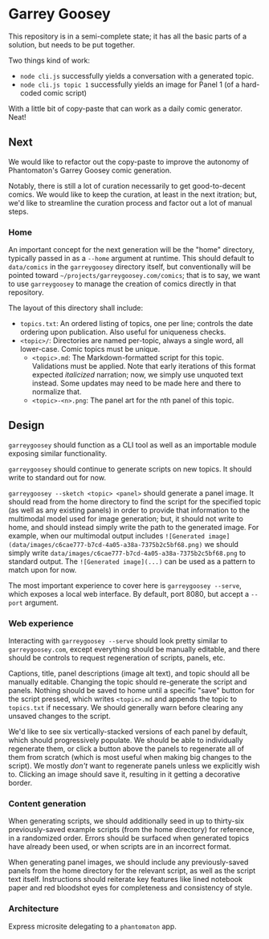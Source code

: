 # Garrey Goosey

This repository is in a semi-complete state; it has all the basic parts of a solution, but needs to be put together.

Two things kind of work:

* `node cli.js` successfully yields a conversation with a generated topic.
* `node cli.js topic 1` successfully yields an image for Panel 1 (of a hard-coded comic script)

With a little bit of copy-paste that can work as a daily comic generator. Neat!

## Next

We would like to refactor out the copy-paste to improve the autonomy of Phantomaton's Garrey Goosey comic generation.

Notably, there is still a lot of curation necessarily to get good-to-decent comics. We would like to keep the curation, at least in the next itration; but, we'd like to streamline the curation process and factor out a lot of manual steps.

### Home

An important concept for the next generation will be the "home" directory, typically passed in as a `--home` argument at runtime. This should default to `data/comics` in the `garreygoosey` directory itself, but conventionally will be pointed toward `~/projects/garreygoosey.com/comics`; that is to say, we want to use `garreygoosey` to manage the creation of comics directly in that repository.

The layout of this directory shall include:

* `topics.txt`: An ordered listing of topics, one per line; controls the date ordering upon publication. Also useful for uniqueness checks.
* `<topic>/`: Directories are named per-topic, always a single word, all lower-case. Comic topics must be unique.
  * `<topic>.md`: The Markdown-formatted script for this topic. Validations must be applied. Note that early iterations of this format expected *italicized* narration; now, we simply use unquoted text instead. Some updates may need to be made here and there to normalize that.
  * `<topic>-<n>.png`: The panel art for the nth panel of this topic.

## Design

`garreygoosey` should function as a CLI tool as well as an importable module exposing similar functionality.

`garreygoosey` should continue to generate scripts on new topics. It should write to standard out for now.

`garreygoosey --sketch <topic> <panel>` should generate a panel image. It should read from the home directory to find the script for the specified topic (as well as any existing panels) in order to provide that information to the multimodal model used for image generation; but, it should not write to home, and should instead simply write the path to the generated image. For example, when our multimodal output includes `![Generated image](data/images/c6cae777-b7cd-4a05-a38a-7375b2c5bf68.png)` we should simply write `data/images/c6cae777-b7cd-4a05-a38a-7375b2c5bf68.png` to standard output. The `![Generated image](...)` can be used as a pattern to match upon for now.

The most important experience to cover here is `garreygoosey --serve`, which exposes a local web interface. By default, port 8080, but accept a `--port` argument.

### Web experience

Interacting with `garreygoosey --serve` should look pretty similar to `garreygoosey.com`, except everything should be manually editable, and there should be controls to request regeneration of scripts, panels, etc.

Captions, title, panel descriptions (image alt text), and topic should all be manually editable. Changing the topic should re-generate the script and panels. Nothing should be saved to home until a specific "save" button for the script pressed, which writes `<topic>.md` and appends the topic to `topics.txt` if necessary. We should generally warn before clearing any unsaved changes to the script.

We'd like to see six vertically-stacked versions of each panel by default, which should progressively populate. We should be able to individually regenerate them, or click a button above the panels to regenerate all of them from scratch (which is most useful when making big changes to the script). We mostly *don't* want to regenerate panels unless we explicitly wish to. Clicking an image should save it, resulting in it getting a decorative border.

### Content generation

When generating scripts, we should additionally seed in up to thirty-six previously-saved example scripts (from the home directory) for reference, in a randomized order. Errors should be surfaced when generated topics have already been used, or when scripts are in an incorrect format.

When generating panel images, we should include any previously-saved panels from the home directory for the relevant script, as well as the script text itself. Instructions should reiterate key features like lined notebook paper and red bloodshot eyes for completeness and consistency of style.

### Architecture

Express microsite delegating to a `phantomaton` app.
